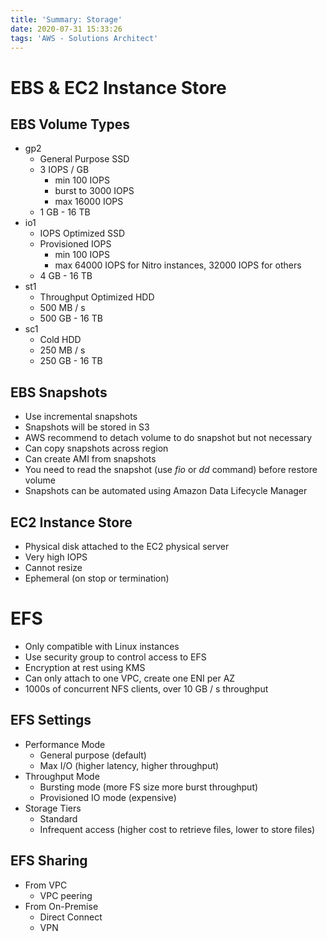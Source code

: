 ```yaml
---
title: 'Summary: Storage'
date: 2020-07-31 15:33:26
tags: 'AWS - Solutions Architect'
---
```


# EBS & EC2 Instance Store

## EBS Volume Types

- gp2
  - General Purpose SSD
  - 3 IOPS / GB 
    - min 100 IOPS
    - burst to 3000 IOPS
    - max 16000 IOPS
  - 1 GB - 16 TB
- io1
  - IOPS Optimized SSD
  - Provisioned IOPS
    - min 100 IOPS
    - max 64000 IOPS for Nitro instances, 32000 IOPS for others
  - 4 GB - 16 TB
- st1
  - Throughput Optimized HDD
  - 500 MB / s
  - 500 GB - 16 TB
- sc1
  - Cold HDD
  - 250 MB / s
  - 250 GB - 16 TB

## EBS Snapshots

- Use incremental snapshots
- Snapshots will be stored in S3
- AWS recommend to detach volume to do snapshot but not necessary
- Can copy snapshots across region
- Can create AMI from snapshots
- You need to read the snapshot (use *fio* or *dd* command) before restore volume
- Snapshots can be automated using Amazon Data Lifecycle Manager

## EC2 Instance Store

- Physical disk attached to the EC2 physical server
- Very high IOPS
- Cannot resize
- Ephemeral (on stop or termination)

# EFS

- Only compatible with Linux instances
- Use security group to control access to EFS
- Encryption at rest using KMS
- Can only attach to one VPC, create one ENI per AZ
- 1000s of concurrent NFS clients, over 10 GB / s throughput

## EFS Settings

- Performance Mode
  - General purpose (default)
  - Max I/O (higher latency, higher throughput)
- Throughput Mode
  - Bursting mode (more FS size more burst throughput)
  - Provisioned IO mode (expensive)
- Storage Tiers
  - Standard
  - Infrequent access (higher cost to retrieve files, lower to store files)

## EFS Sharing

- From VPC
  - VPC peering
- From On-Premise
  - Direct Connect
  - VPN
